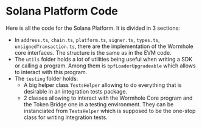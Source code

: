 # Solana Platform Code

Here is all the code for the Solana Platform. It is divided in 3 sections:

- In `address.ts`, `chain.ts`, `platform.ts`, `signer.ts`, `types.ts`, `unsignedTransaction.ts`, there
  are the implementation of the Wormhole core interfaces. The structure is the same as in the EVM
  code.
- The `utils` folder holds a lot of utilities being useful when writing a SDK or calling a program.
  Among them is `bpfLoaderUpgradeable` which allows to interact with this program.
- The `testing` folder holds:
  - A big helper class `TestsHelper` allowing to do everything that is desirable in an integration
    tests package.
  - 2 classes allowing to interact with the Wormhole Core program and the Token Bridge one in a testing
    environment. They can be instanciated from `TestsHelper` which is supposed to be the one-stop class
    for writing integration tests.
